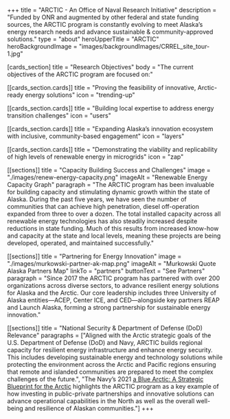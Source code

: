 +++
title = "ARCTIC - An Office of Naval Research Initiative"
description = "Funded by ONR and augmented by other federal and state funding sources, the ARCTIC program is constantly evolving to meet Alaska’s energy research needs and advance sustainable & community-approved solutions."
type = "about"
heroUpperTitle = "ARCTIC"
heroBackgroundImage = "images/backgroundImages/CRREL_site_tour-1.jpg"

[cards_section]
title = "Research Objectives"
body = "The current objectives of the ARCTIC program are focused on:"

  [[cards_section.cards]]
  title = "Proving the feasibility of innovative, Arctic-ready energy solutions"
  icon = "trending-up"

  [[cards_section.cards]]
  title = "Building local expertise to address energy transition challenges"
  icon = "users"

  [[cards_section.cards]]
  title = "Expanding Alaska’s innovation ecosystem with inclusive, community-based engagement"
  icon = "layers"

  [[cards_section.cards]]
  title = "Demonstrating the viability and replicability of high levels of renewable energy in microgrids"
  icon = "zap"

[[sections]]
title = "Capacity Building Success and Challenges"
image = "./images/renew-energy-capacity.png"
imageAlt = "Renewable Energy Capacity Graph"
paragraph = "The ARCTIC program has been invaluable for building capacity and stimulating dynamic growth within the state of Alaska. During the past five years, we have seen the number of communities that can achieve high penetration, diesel off-operation expanded from three to over a dozen. The total installed capacity across all renewable energy technologies has also steadily increased despite reductions in state funding. Much of this results from increased know-how and capacity at the state and local levels, meaning these projects are being developed, operated, and maintained successfully."

[[sections]]
title = "Partnering for Energy Innovation"
image = "./images/murkowski-partner-ak-map.png"
imageAlt = "Murkowski Quote Alaska Partners Map"
linkTo = "partners"
buttonText = "See Partners"
paragraph = "Since 2017 the ARCTIC program has partnered with over 200 organizations across diverse sectors, to advance resilient energy solutions for Alaska and the Arctic. Our core leadership includes three University of Alaska entities—ACEP, Center ICE, and CED—alongside key partners REAP and Launch Alaska, forming a strong partnership for sustainable energy innovation."

[[sections]]
title = "National Security & Department of Defense (DoD) Relevance"
paragraphs = ["Aligned with the Arctic strategic goals of the U.S. Department of Defense (DoD) and Navy, ARCTIC builds regional capacity for resilient energy infrastructure and enhance energy security. This includes developing sustainable energy and technology solutions while protecting the environment across the Arctic and Pacific regions ensuring that remote and islanded communities are prepared to meet the complex challenges of the future.",
"The Navy’s 2021 [a Blue Arctic: A Strategic Blueprint for the Arctic](https://media.defense.gov/2021/Jan/05/2002560338/-1/-1/0/ARCTIC%20BLUEPRINT%202021-%20FINAL.PDF/ARCTIC%20BLUEPRINT%202021%20FINAL.PDF) highlights the ARCTIC program as a key example of how investing in public-private partnerships and innovative solutions can advance operational capabilities in the North as well as the overall well-being and resilience of Alaskan communities."]
+++